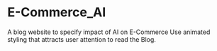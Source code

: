 # E-Commerce_AI
A blog website to specify impact of AI on E-Commerce
Use animated styling that attracts user attention to read the Blog.
